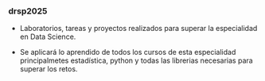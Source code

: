 ### drsp2025

- Laboratorios, tareas y proyectos realizados para superar la especialidad en Data Science.

- Se aplicará lo aprendido de todos los cursos de esta especialidad principalmetes estadística, python y todas las librerias necesarias para superar los retos. 

